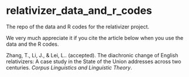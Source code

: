 # relativizer_data_and_r_codes
The repo of the data and R codes for the relativizer project. 

We very much appreciate it if you cite the article below when you use the data and the R codes. 

Zhang, T., Li, J., & Lei, L.. (accepted). The diachronic change of English relativizers: A case study in the State of the Union addresses across two centuries. _Corpus Linguistics and Linguistic Theory_.

